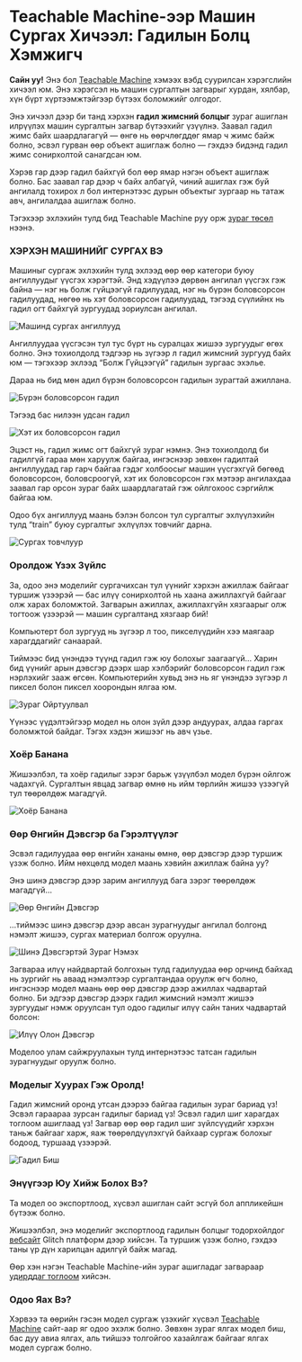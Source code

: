 # Teachable Machine-ээр Машин Сургах Хичээл: Гадилын Болц Хэмжигч

**Сайн уу!** Энэ бол [Teachable Machine](https://teachablemachine.withgoogle.com/) хэмээх вэбд суурилсан хэрэгслийн хичээл юм. Энэ хэрэгсэл нь машин сургалтын загварыг хурдан, хялбар, хүн бүрт хүртээмжтэйгээр бүтээх боломжийг олгодог.

Энэ хичээл дээр би танд хэрхэн **гадил жимсний болцыг** зураг ашиглан илрүүлэх машин сургалтын загвар бүтээхийг үзүүлнэ. Заавал гадил жимс байх шаардлагагүй — өнгө нь өөрчлөгддөг ямар ч жимс байж болно, эсвэл гурван өөр объект ашиглаж болно — гэхдээ бидэнд гадил жимс сонирхолтой санагдсан юм.

Хэрэв гар дээр гадил байхгүй бол өөр ямар нэгэн объект ашиглаж болно. Бас заавал гар дээр ч байх албагүй, чиний ашиглах гэж буй ангилалд тохирох л бол интернэтээс дурын объектыг зургаар нь татаж авч, ангилалдаа ашиглаж болно.

[comment]: <> (Нэмээд өөр хоёр дасгал хичээл бий — нэг нь **аудио** ашиглан машин сургалтын загвар бүтээх, нөгөө нь **поз** ашиглах хичээл юм.)

Тэгэхээр эхлэхийн тулд бид Teachable Machine руу орж [зураг төсөл](https://teachablemachine.withgoogle.com/train/image) нээнэ.

### **ХЭРХЭН МАШИНИЙГ СУРГАХ ВЭ**

Машиныг сургаж эхлэхийн тулд эхлээд өөр өөр категори буюу ангиллуудыг үүсгэх хэрэгтэй. Энд хэдүүлээ дөрвөн ангилал үүсгэх гэж байна — нэг нь болж гүйцээгүй гадилуудад, нэг нь бүрэн боловсорсон гадилуудад, нөгөө нь хэт боловсорсон гадилуудад, тэгээд сүүлийнх нь гадил огт байхгүй зургуудад зориулсан ангилал.

![Машинд сургах ангиллууд](./Images/classes.png)

Ангиллуудаа үүсгэсэн тул тус бүрт нь суралцах жишээ зургуудыг өгөх болно. Энэ тохиолдолд тэдгээр нь зүгээр л гадил жимсний зургууд байх юм — тэгэхээр эхлээд “Болж Гүйцээгүй” гадилын зургаас эхэлье.

Дараа нь бид мөн адил бүрэн боловсорсон гадилын зурагтай ажиллана.

![Бүрэн боловсорсон гадил](./Images/ripe.gif)


Тэгээд бас нилээн удсан гадил


![Хэт их боловсорсон гадил](./Images/too-ripe.gif)

Эцэст нь, гадил жимс огт байхгүй зураг нэмнэ. Энэ тохиолдолд би гадилгүй гараа мөн харуулж байгаа, ингэснээр зөвхөн гадилтай ангиллуудад гар гарч байгаа гэдэг холбоосыг машин үүсгэхгүй бөгөөд боловсорсон, боловсроогүй, хэт их боловсорсон гэх мэтээр ангилахдаа заавал гар орсон зураг байх шаардлагатай гэж ойлгохоос сэргийлж байгаа юм.

Одоо бүх ангиллууд маань бэлэн болсон тул сургалтыг эхлүүлэхийн тулд “train” буюу сургалтыг эхлүүлэх товчийг дарна.

![Сургах товчлуур](./Images/training.gif)



### **Оролдож Үзэх Зүйлс**

За, одоо энэ моделийг сургачихсан тул үүнийг хэрхэн ажиллаж байгааг туршиж үзээрэй — бас илүү сонирхолтой нь хаана ажиллахгүй байгааг олж харах боломжтой. Загварын ажиллах, ажиллахгүйн хязгаарыг олж тогтоож үзээрэй — машин сургалтанд хязгаар бий!

Компьютерт бол зургууд нь зүгээр л тоо, пикселүүдийн хээ маягаар харагддагийг санаарай.

Тиймээс бид үнэндээ түүнд гадил гэж юу болохыг заагаагүй... Харин бид үүнийг арын дэвсгэр дээрх шар хэлбэрийг боловсорсон гадил гэж нэрлэхийг зааж өгсөн. Компьютерийн хувьд энэ нь яг үнэндээ зүгээр л пиксел болон пиксел хоорондын ялгаа юм.

![Зураг Ойртуулвал](./Images/pixelated-banana.png)

Үүнээс үүдэлтэйгээр модел нь олон зүйл дээр андуурах, алдаа гаргах боломжтой байдаг. Тэгэх хэдэн жишээг нь авч үзье.

### **Хоёр Банана**

Жишээлбэл, та хоёр гадилыг зэрэг барьж үзүүлбэл модел бүрэн ойлгож чадахгүй. Сургалтын явцад загвар өмнө нь ийм төрлийн жишээ үзээгүй тул төөрөлдөж магадгүй.

![Хоёр Банана](./Images/two-bananas.gif)

### **Өөр Өнгийн Дэвсгэр ба Гэрэлтүүлэг**

Эсвэл гадилуудаа өөр өнгийн хананы өмнө, өөр дэвсгэр дээр туршиж үзэж болно. Ийм нөхцөлд модел маань хэвийн ажиллаж байна уу?

Энэ шинэ дэвсгэр дээр зарим ангиллууд бага зэрэг төөрөлдөж магадгүй…

![Өөр Өнгийн Дэвсгэр](./Images/different-background.gif)

…тиймээс шинэ дэвсгэр дээр авсан зурагнуудыг ангилал болгонд нэмэлт жишээ, сургах материал болгож оруулна.

![Шинэ Дэвсгэртэй Зураг Нэмэх](./Images/adding-new-background.gif)

Загвараа илүү найдвартай болгохын тулд гадилуудаа өөр орчинд байхад нь зургийг нь аваад нэмэлтээр сургалтандаа оруулж өгч болно, ингэснээр модел маань өөр өөр дэвсгэр дээр ажиллах чадвартай болно. Би эдгээр дэвсгэр дээрх гадил жимсний нэмэлт жишээ зургуудыг нэмж оруулсан тул одоо гадилыг илүү сайн таних чадвартай болсон:

![Илүү Олон Дэвсгэр](./Images/more-backgrounds.gif)

Моделоо улам сайжруулахын тулд интернэтээс татсан гадилын зурагнуудыг оруулж болно.

### **Моделыг Хуурах Гэж Оролд!**

Гадил жимсний оронд утсан дээрээ байгаа гадилын зураг бариад үз! Эсвэл гараараа зурсан гадилыг бариад үз! Эсвэл гадил шиг харагдах тоглоом ашиглаад үз! Загвар өөр өөр гадил шиг зүйлсүүдийг хэрхэн таньж байгааг харж, яаж төөрөлдүүлэхгүй байхаар сургаж болохыг бодоод, туршаад үзээрэй.

![Гадил Биш](./Images/fake-banana.gif)

### **Энүүгээр Юу Хийж Болох Вэ?**

Та модел оо экспортлоод, хүсвэл ашиглан сайт эсгүй бол аппликейшн бүтээж болно. 

Жишээлбэл, энэ моделийг экспортлоод гадилын болцыг тодорхойлдог [вебсайт](https://tm-image-demo.glitch.me/) Glitch платформ дээр хийсэн. Та туршиж үзэж болно, гэхдээ таны үр дүн харилцан адилгүй байж магад.

Өөр хэн нэгэн Teachable Machine-ийн зураг ашигладаг загвараар [удирддаг тоглоом](https://teachable-arcade.glitch.me/) хийсэн.

### **Одоо Яах Вэ?**

Хэрвээ та өөрийн гэсэн модел сургаж үзэхийг хүсвэл [Teachable Machine](https://teachablemachine.withgoogle.com/) сайт-аар яг одоо эхэлж болно. Зөвхөн зураг ялгах модел биш, бас дуу авиа ялгах, аль тийшээ толгойгоо хазайлгаж байгааг ялгах модел сургаж болно.